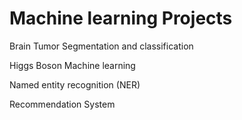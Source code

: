 # Machine learning Projects
 
Brain Tumor Segmentation and classification

Higgs Boson Machine learning

Named entity recognition (NER)

Recommendation System
